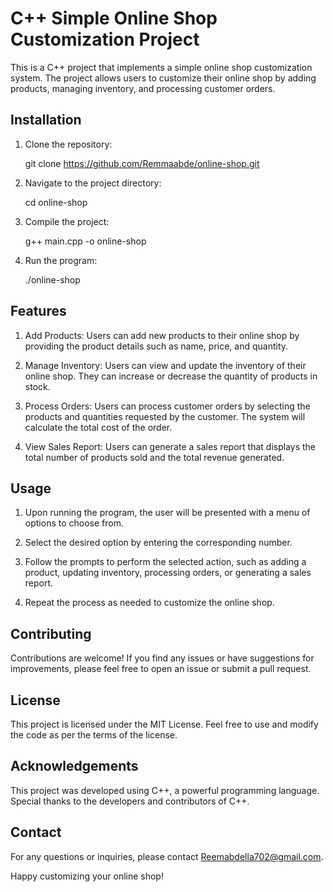 # C++ Simple Online Shop Customization Project

This is a C++ project that implements a simple online shop customization system. The project allows users to customize their online shop by adding products, managing inventory, and processing customer orders.

## Installation

1. Clone the repository:

   
   git clone https://github.com/Remmaabde/online-shop.git
   

2. Navigate to the project directory:

   
   cd online-shop
   

3. Compile the project:

   
   g++ main.cpp -o online-shop
   

4. Run the program:

   
   ./online-shop
   

## Features

1. Add Products: Users can add new products to their online shop by providing the product details such as name, price, and quantity.

2. Manage Inventory: Users can view and update the inventory of their online shop. They can increase or decrease the quantity of products in stock.

3. Process Orders: Users can process customer orders by selecting the products and quantities requested by the customer. The system will calculate the total cost of the order.

4. View Sales Report: Users can generate a sales report that displays the total number of products sold and the total revenue generated.

## Usage

1. Upon running the program, the user will be presented with a menu of options to choose from.

2. Select the desired option by entering the corresponding number.

3. Follow the prompts to perform the selected action, such as adding a product, updating inventory, processing orders, or generating a sales report.

4. Repeat the process as needed to customize the online shop.

## Contributing

Contributions are welcome! If you find any issues or have suggestions for improvements, please feel free to open an issue or submit a pull request.

## License

This project is licensed under the MIT License. Feel free to use and modify the code as per the terms of the license.

## Acknowledgements

This project was developed using C++, a powerful programming language. Special thanks to the developers and contributors of C++.

## Contact

For any questions or inquiries, please contact Reemabdella702@gmail.com.

Happy customizing your online shop!